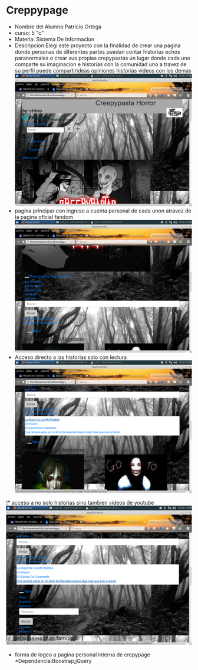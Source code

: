 # Creppypage
* Nombre del Alumno:Patricio Ortega
* curso: 5 "c"
* Materia: Sistema De Informacion
* Descripcion:Elegi este proyecto con la finalidad de crear una pagina donde personas de diferentes partes puedan contar historias echos paranormales o crear sus propias crepypastas un lugar donde cada uno comparte su imaginacion e historias con la comunidad 
uno a travez de su perfil puede compartirideas opiniones historias videos con los demas  
![Texto alternativo](https://github.com/ChinoOrtega/CreppyPage/blob/master/Captura%20de%20pantalla_2017-12-05_13-46-25.png)
* pagina principar con ingreso a cuenta personal de cada unon atravez de la pagina oficial fandom    
![Texto alternativo](https://github.com/ChinoOrtega/CreppyPage/blob/master/Captura%20de%20pantalla_2017-12-05_13-47-17.png)
* Acceso directo a las historias solo con lectura
![Texto alternativo](https://github.com/ChinoOrtega/CreppyPage/blob/master/Captura%20de%20pantalla_2017-12-05_13-47-31.png)


!* acceso a no solo historias sino tambien videos de youtube
![Texto alternativo](https://github.com/ChinoOrtega/CreppyPage/blob/master/Captura%20de%20pantalla_2017-12-05_13-49-35.png)
* forma de logeo a pagina personal interna de crepypage
*Dependencia:Boostrap,jQuery


